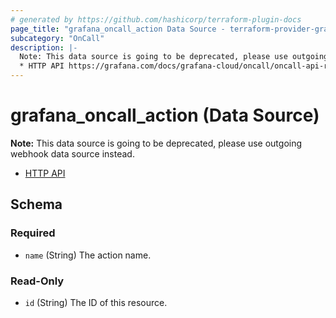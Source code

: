 ```yaml
---
# generated by https://github.com/hashicorp/terraform-plugin-docs
page_title: "grafana_oncall_action Data Source - terraform-provider-grafana"
subcategory: "OnCall"
description: |-
  Note: This data source is going to be deprecated, please use outgoing webhook data source instead.
  * HTTP API https://grafana.com/docs/grafana-cloud/oncall/oncall-api-reference/outgoing_webhooks/
---
```


# grafana_oncall_action (Data Source)

**Note:** This data source is going to be deprecated, please use outgoing webhook data source instead.
* [HTTP API](https://grafana.com/docs/grafana-cloud/oncall/oncall-api-reference/outgoing_webhooks/)



<!-- schema generated by tfplugindocs -->
## Schema

### Required

- `name` (String) The action name.

### Read-Only

- `id` (String) The ID of this resource.


